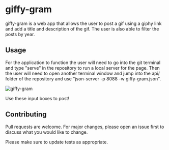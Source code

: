 # giffy-gram

giffy-gram is a web app that allows the user to post a gif using a giphy link and add a title and description of the gif.
The user is also able to filter the posts by year.

## Usage
For the application to function the user will need to go into the git terminal and type "serve" in the repository to run a local server for the page. Then the user will need to open another terminal window and jump into the api/ folder of the repository and use "json-server -p 8088 -w giffy-gram.json".


![giffy-gram](https://user-images.githubusercontent.com/49957836/132578861-a328dd21-2e1d-4cd7-b171-7abefb64f148.png)

Use these input boxes to post!

## Contributing
Pull requests are welcome. For major changes, please open an issue first to discuss what you would like to change.

Please make sure to update tests as appropriate.
